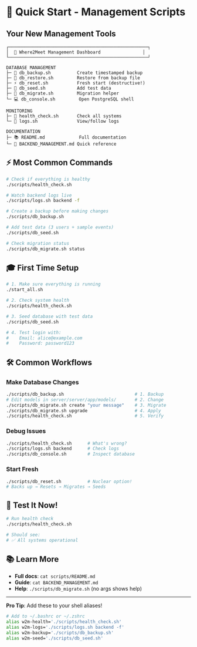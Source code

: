 # 🚀 Quick Start - Management Scripts

## Your New Management Tools

```
┌─────────────────────────────────────────────────────┐
│  🎯 Where2Meet Management Dashboard                │
└─────────────────────────────────────────────────────┘

DATABASE MANAGEMENT
├─ 💾 db_backup.sh          Create timestamped backup
├─ 🔄 db_restore.sh         Restore from backup file
├─ ⚡ db_reset.sh           Fresh start (destructive!)
├─ 🌱 db_seed.sh            Add test data
├─ 🔧 db_migrate.sh         Migration helper
└─ 💻 db_console.sh         Open PostgreSQL shell

MONITORING
├─ 🏥 health_check.sh       Check all systems
└─ 📄 logs.sh               View/follow logs

DOCUMENTATION
├─ 📚 README.md             Full documentation
└─ 📖 BACKEND_MANAGEMENT.md Quick reference
```

## ⚡ Most Common Commands

```bash
# Check if everything is healthy
./scripts/health_check.sh

# Watch backend logs live
./scripts/logs.sh backend -f

# Create a backup before making changes
./scripts/db_backup.sh

# Add test data (3 users + sample events)
./scripts/db_seed.sh

# Check migration status
./scripts/db_migrate.sh status
```

## 🎓 First Time Setup

```bash
# 1. Make sure everything is running
./start_all.sh

# 2. Check system health
./scripts/health_check.sh

# 3. Seed database with test data
./scripts/db_seed.sh

# 4. Test login with:
#    Email: alice@example.com
#    Password: password123
```

## 🛠️ Common Workflows

### Make Database Changes
```bash
./scripts/db_backup.sh                           # 1. Backup
# Edit models in server/server/app/models/       # 2. Change
./scripts/db_migrate.sh create "your message"    # 3. Migrate
./scripts/db_migrate.sh upgrade                  # 4. Apply
./scripts/health_check.sh                        # 5. Verify
```

### Debug Issues
```bash
./scripts/health_check.sh      # What's wrong?
./scripts/logs.sh backend      # Check logs
./scripts/db_console.sh        # Inspect database
```

### Start Fresh
```bash
./scripts/db_reset.sh          # Nuclear option!
# Backs up → Resets → Migrates → Seeds
```

## 🎯 Test It Now!

```bash
# Run health check
./scripts/health_check.sh

# Should see:
# ✅ All systems operational
```

## 📚 Learn More

- **Full docs**: `cat scripts/README.md`
- **Guide**: `cat BACKEND_MANAGEMENT.md`
- **Help**: `./scripts/db_migrate.sh` (no args shows help)

---

**Pro Tip**: Add these to your shell aliases!

```bash
# Add to ~/.bashrc or ~/.zshrc
alias w2m-health='./scripts/health_check.sh'
alias w2m-logs='./scripts/logs.sh backend -f'
alias w2m-backup='./scripts/db_backup.sh'
alias w2m-seed='./scripts/db_seed.sh'
```
